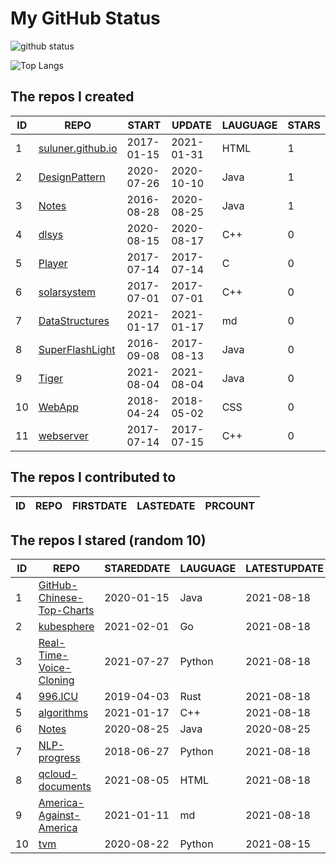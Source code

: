 # My GitHub Status

<img src="https://github-readme-stats-1.yihong0618.vercel.app/api?username=ThaddeusJiang&show_icons=true&&&hide_title=true&count_private=true" alt="github status" />

![Top Langs](https://github-readme-stats-1.yihong0618.vercel.app/api/top-langs/?username=ThaddeusJiang&layout=compact)

<!--START_SECTION:my_github-->
## The repos I created
| ID |                               REPO                                |   START    |   UPDATE   | LAUGUAGE | STARS |
|----|-------------------------------------------------------------------|------------|------------|----------|-------|
|  1 | [suluner.github.io](https://github.com/suluner/suluner.github.io) | 2017-01-15 | 2021-01-31 | HTML     |     1 |
|  2 | [DesignPattern](https://github.com/suluner/DesignPattern)         | 2020-07-26 | 2020-10-10 | Java     |     1 |
|  3 | [Notes](https://github.com/suluner/Notes)                         | 2016-08-28 | 2020-08-25 | Java     |     1 |
|  4 | [dlsys](https://github.com/suluner/dlsys)                         | 2020-08-15 | 2020-08-17 | C++      |     0 |
|  5 | [Player](https://github.com/suluner/Player)                       | 2017-07-14 | 2017-07-14 | C        |     0 |
|  6 | [solarsystem](https://github.com/suluner/solarsystem)             | 2017-07-01 | 2017-07-01 | C++      |     0 |
|  7 | [DataStructures](https://github.com/suluner/DataStructures)       | 2021-01-17 | 2021-01-17 | md       |     0 |
|  8 | [SuperFlashLight](https://github.com/suluner/SuperFlashLight)     | 2016-09-08 | 2017-08-13 | Java     |     0 |
|  9 | [Tiger](https://github.com/suluner/Tiger)                         | 2021-08-04 | 2021-08-04 | Java     |     0 |
| 10 | [WebApp](https://github.com/suluner/WebApp)                       | 2018-04-24 | 2018-05-02 | CSS      |     0 |
| 11 | [webserver](https://github.com/suluner/webserver)                 | 2017-07-14 | 2017-07-15 | C++      |     0 |

## The repos I contributed to
| ID | REPO | FIRSTDATE | LASTEDATE | PRCOUNT |
|----|------|-----------|-----------|---------|

## The repos I stared (random 10)
| ID |                                         REPO                                          | STAREDDATE | LAUGUAGE | LATESTUPDATE |
|----|---------------------------------------------------------------------------------------|------------|----------|--------------|
|  1 | [GitHub-Chinese-Top-Charts](https://github.com/kon9chunkit/GitHub-Chinese-Top-Charts) | 2020-01-15 | Java     | 2021-08-18   |
|  2 | [kubesphere](https://github.com/kubesphere/kubesphere)                                | 2021-02-01 | Go       | 2021-08-18   |
|  3 | [Real-Time-Voice-Cloning](https://github.com/CorentinJ/Real-Time-Voice-Cloning)       | 2021-07-27 | Python   | 2021-08-18   |
|  4 | [996.ICU](https://github.com/996icu/996.ICU)                                          | 2019-04-03 | Rust     | 2021-08-18   |
|  5 | [algorithms](https://github.com/xtaci/algorithms)                                     | 2021-01-17 | C++      | 2021-08-18   |
|  6 | [Notes](https://github.com/suluner/Notes)                                             | 2020-08-25 | Java     | 2020-08-25   |
|  7 | [NLP-progress](https://github.com/sebastianruder/NLP-progress)                        | 2018-06-27 | Python   | 2021-08-18   |
|  8 | [qcloud-documents](https://github.com/tencentyun/qcloud-documents)                    | 2021-08-05 | HTML     | 2021-08-18   |
|  9 | [America-Against-America](https://github.com/zealotCE/America-Against-America)        | 2021-01-11 | md       | 2021-08-18   |
| 10 | [tvm](https://github.com/tqchen/tvm)                                                  | 2020-08-22 | Python   | 2021-08-15   |

<!--END_SECTION:my_github-->